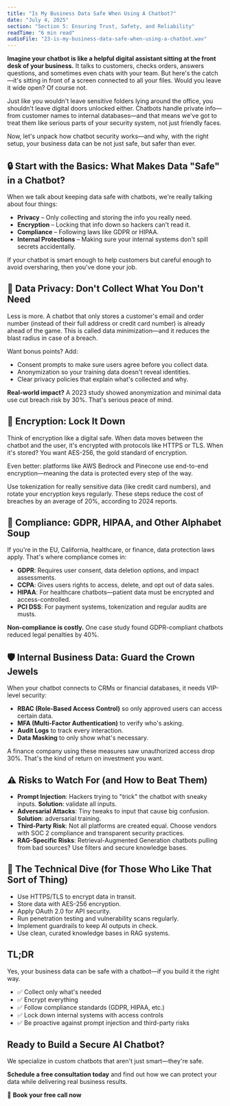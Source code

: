```yaml
---
title: "Is My Business Data Safe When Using A Chatbot?"
date: "July 4, 2025"
section: "Section 5: Ensuring Trust, Safety, and Reliability"
readTime: "6 min read"
audioFile: "23-is-my-business-data-safe-when-using-a-chatbot.wav"
---
```


**Imagine your chatbot is like a helpful digital assistant sitting at the front desk of your business.** It talks to customers, checks orders, answers questions, and sometimes even chats with your team. But here's the catch—it's sitting in front of a screen connected to all your files. Would you leave it wide open? Of course not.

Just like you wouldn't leave sensitive folders lying around the office, you shouldn't leave digital doors unlocked either. Chatbots handle private info—from customer names to internal databases—and that means we've got to treat them like serious parts of your security system, not just friendly faces.

Now, let's unpack how chatbot security works—and why, with the right setup, your business data can be not just safe, but safer than ever.

## 🔒 Start with the Basics: What Makes Data "Safe" in a Chatbot?

When we talk about keeping data safe with chatbots, we're really talking about four things:

- **Privacy** – Only collecting and storing the info you really need.
- **Encryption** – Locking that info down so hackers can't read it.
- **Compliance** – Following laws like GDPR or HIPAA.
- **Internal Protections** – Making sure your internal systems don't spill secrets accidentally.

If your chatbot is smart enough to help customers but careful enough to avoid oversharing, then you've done your job.

## 🤫 Data Privacy: Don't Collect What You Don't Need

Less is more. A chatbot that only stores a customer's email and order number (instead of their full address or credit card number) is already ahead of the game. This is called data minimization—and it reduces the blast radius in case of a breach.

Want bonus points? Add:

- Consent prompts to make sure users agree before you collect data.
- Anonymization so your training data doesn't reveal identities.
- Clear privacy policies that explain what's collected and why.

**Real-world impact?** A 2023 study showed anonymization and minimal data use cut breach risk by 30%. That's serious peace of mind.

## 🔐 Encryption: Lock It Down

Think of encryption like a digital safe. When data moves between the chatbot and the user, it's encrypted with protocols like HTTPS or TLS. When it's stored? You want AES-256, the gold standard of encryption.

Even better: platforms like AWS Bedrock and Pinecone use end-to-end encryption—meaning the data is protected every step of the way.

Use tokenization for really sensitive data (like credit card numbers), and rotate your encryption keys regularly. These steps reduce the cost of breaches by an average of 20%, according to 2024 reports.

## 📜 Compliance: GDPR, HIPAA, and Other Alphabet Soup

If you're in the EU, California, healthcare, or finance, data protection laws apply. That's where compliance comes in:

- **GDPR**: Requires user consent, data deletion options, and impact assessments.
- **CCPA**: Gives users rights to access, delete, and opt out of data sales.
- **HIPAA**: For healthcare chatbots—patient data must be encrypted and access-controlled.
- **PCI DSS**: For payment systems, tokenization and regular audits are musts.

**Non-compliance is costly.** One case study found GDPR-compliant chatbots reduced legal penalties by 40%.

## 🛡️ Internal Business Data: Guard the Crown Jewels

When your chatbot connects to CRMs or financial databases, it needs VIP-level security:

- **RBAC (Role-Based Access Control)** so only approved users can access certain data.
- **MFA (Multi-Factor Authentication)** to verify who's asking.
- **Audit Logs** to track every interaction.
- **Data Masking** to only show what's necessary.

A finance company using these measures saw unauthorized access drop 30%. That's the kind of return on investment you want.

## ⚠️ Risks to Watch For (and How to Beat Them)

- **Prompt Injection**: Hackers trying to "trick" the chatbot with sneaky inputs. **Solution**: validate all inputs.
- **Adversarial Attacks**: Tiny tweaks to input that cause big confusion. **Solution**: adversarial training.
- **Third-Party Risk**: Not all platforms are created equal. Choose vendors with SOC 2 compliance and transparent security practices.
- **RAG-Specific Risks**: Retrieval-Augmented Generation chatbots pulling from bad sources? Use filters and secure knowledge bases.

## 🧠 The Technical Dive (for Those Who Like That Sort of Thing)

- Use HTTPS/TLS to encrypt data in transit.
- Store data with AES-256 encryption.
- Apply OAuth 2.0 for API security.
- Run penetration testing and vulnerability scans regularly.
- Implement guardrails to keep AI outputs in check.
- Use clean, curated knowledge bases in RAG systems.

## TL;DR

Yes, your business data can be safe with a chatbot—if you build it the right way.

- ✅ Collect only what's needed
- ✅ Encrypt everything
- ✅ Follow compliance standards (GDPR, HIPAA, etc.)
- ✅ Lock down internal systems with access controls
- ✅ Be proactive against prompt injection and third-party risks

## Ready to Build a Secure AI Chatbot?

We specialize in custom chatbots that aren't just smart—they're safe.

**Schedule a free consultation today** and find out how we can protect your data while delivering real business results.

📅 **Book your free call now**